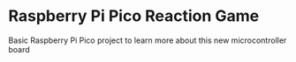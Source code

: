 # Raspberry Pi Pico Reaction Game
Basic Raspberry Pi Pico project to learn more about this new microcontroller board
